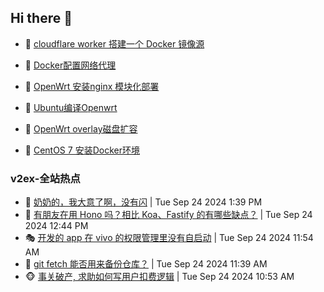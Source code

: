 ## Hi there 👋

<!--
**dkyg666/dkyg666** is a ✨ _special_ ✨ repository because its `README.md` (this file) appears on your GitHub profile.

Here are some ideas to get you started:

- 🔭 I’m currently working on ...
- 🌱 I’m currently learning ...
- 👯 I’m looking to collaborate on ...
- 🤔 I’m looking for help with ...
- 💬 Ask me about ...
- 📫 How to reach me: ...
- 😄 Pronouns: ...
- ⚡ Fun fact: ...
-->

<!-- BLOG-POST-LIST:START -->
- 🦩 [cloudflare worker 搭建一个 Docker 镜像源](http://blog.1996099.xyz/archives/cloudflare-worker-da-jian-yi-ge-docker-jing-xiang-zhan) 

- 🚦 [Docker配置网络代理](http://blog.1996099.xyz/archives/dockerpei-zhi-wang-luo-dai-li) 

- 🫶 [OpenWrt 安装nginx 模块化部署](http://blog.1996099.xyz/archives/openwrt-an-zhuang-nginx-mo-kuai-hua-bu-shu) 

- 🦄 [Ubuntu编译Openwrt](http://blog.1996099.xyz/archives/ubuntuzi-bian-yi-openwrt) 

- 🐻 [OpenWrt overlay磁盘扩容](http://blog.1996099.xyz/archives/openwrt-overlay) 

- 🤖 [CentOS 7 安装Docker环境](http://blog.1996099.xyz/archives/centos-docker) 
<!-- BLOG-POST-LIST:END -->

### v2ex-全站热点
<!-- v2ex:START -->
- 🥸 [奶奶的，我大意了啊，没有闪](https://www.v2ex.com/t/1075528#reply0) | Tue Sep 24 2024 1:39 PM
- 🤗 [有朋友在用 Hono 吗？相比 Koa、Fastify 的有哪些缺点？](https://www.v2ex.com/t/1075521#reply4) | Tue Sep 24 2024 12:44 PM
- 🎭 [开发的 app 在 vivo 的权限管理里没有自启动](https://www.v2ex.com/t/1075507#reply0) | Tue Sep 24 2024 11:54 AM
- 🥷 [git fetch 能否用来备份仓库？](https://www.v2ex.com/t/1075501#reply4) | Tue Sep 24 2024 11:39 AM
- 🐵 [事关破产, 求助如何写用户扣费逻辑](https://www.v2ex.com/t/1075495#reply4) | Tue Sep 24 2024 10:53 AM<!-- v2ex:END -->

